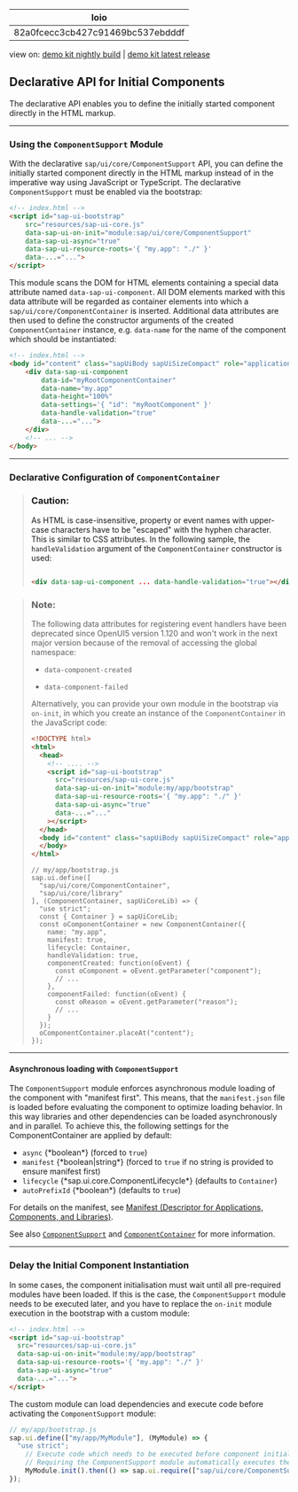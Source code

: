 <!-- loio82a0fcecc3cb427c91469bc537ebdddf -->

| loio |
| -----|
| 82a0fcecc3cb427c91469bc537ebdddf |

<div id="loio">

view on: [demo kit nightly build](https://sdk.openui5.org/nightly/#/topic/82a0fcecc3cb427c91469bc537ebdddf) | [demo kit latest release](https://sdk.openui5.org/topic/82a0fcecc3cb427c91469bc537ebdddf)</div>

## Declarative API for Initial Components

The declarative API enables you to define the initially started component directly in the HTML markup.

***

<a name="loio82a0fcecc3cb427c91469bc537ebdddf__section_p1l_4by_jkb"/>

### Using the `ComponentSupport` Module

With the declarative `sap/ui/core/ComponentSupport` API, you can define the initially started component directly in the HTML markup instead of in the imperative way using JavaScript or TypeScript. The declarative `ComponentSupport` must be enabled via the bootstrap:

```html
<!-- index.html -->
<script id="sap-ui-bootstrap"
    src="resources/sap-ui-core.js"
    data-sap-ui-on-init="module:sap/ui/core/ComponentSupport"
    data-sap-ui-async="true"
    data-sap-ui-resource-roots='{ "my.app": "./" }'
    data-...="...">
</script>
```

This module scans the DOM for HTML elements containing a special data attribute named `data-sap-ui-component`. All DOM elements marked with this data attribute will be regarded as container elements into which a `sap/ui/core/ComponentContainer` is inserted. Additional data attributes are then used to define the constructor arguments of the created `ComponentContainer` instance, e.g. `data-name` for the name of the component which should be instantiated:

```html
<!-- index.html -->
<body id="content" class="sapUiBody sapUiSizeCompact" role="application">
    <div data-sap-ui-component
        data-id="myRootComponentContainer"
        data-name="my.app"
        data-height="100%"
        data-settings='{ "id": "myRootComponent" }'
        data-handle-validation="true"
        data-...="...">
    </div>
    <!-- ... -->
</body>
```

***

<a name="loio82a0fcecc3cb427c91469bc537ebdddf__section_tks_rby_jkb"/>

### Declarative Configuration of `ComponentContainer`

> ### Caution:  
> As HTML is case-insensitive, property or event names with upper-case characters have to be "escaped" with the hyphen character. This is similar to CSS attributes. In the following sample, the `handleValidation` argument of the `ComponentContainer` constructor is used:
> 
> ```html
> 
> <div data-sap-ui-component ... data-handle-validation="true"></div>
> 
> ```

> ### Note:  
> The following data attributes for registering event handlers have been deprecated since OpenUI5 version 1.120 and won't work in the next major version because of the removal of accessing the global namespace:
> 
> -   `data-component-created`
> 
> -   `data-component-failed`
> 
> 
> Alternatively, you can provide your own module in the bootstrap via `on-init`, in which you create an instance of the `ComponentContainer` in the JavaScript code:
> 
> ```html
> <!DOCTYPE html>
> <html>
>   <head>
>     <!-- .... -->
>     <script id="sap-ui-bootstrap"
>       src="resources/sap-ui-core.js"
>       data-sap-ui-on-init="module:my/app/bootstrap"
>       data-sap-ui-resource-roots='{ "my.app": "./" }'
>       data-sap-ui-async="true"
>       data-...="..."
>     ></script>
>   </head>
>   <body id="content" class="sapUiBody sapUiSizeCompact" role="application">
>   </body>
> </html>
> ```
> 
> ```
> // my/app/bootstrap.js
> sap.ui.define([
>   "sap/ui/core/ComponentContainer",
>   "sap/ui/core/library"
> ], (ComponentContainer, sapUiCoreLib) => {
>   "use strict";
>   const { Container } = sapUiCoreLib;
>   const oComponentContainer = new ComponentContainer({
>     name: "my.app",
>     manifest: true,
>     lifecycle: Container,
>     handleValidation: true,
>     componentCreated: function(oEvent) {
>       const oComponent = oEvent.getParameter("component");
>       // ...
>     },
>     componentFailed: function(oEvent) {
>       const oReason = oEvent.getParameter("reason");
>       // ...
>     }
>   });
>   oComponentContainer.placeAt("content");
> });
> ```

***

#### Asynchronous loading with `ComponentSupport`

The `ComponentSupport` module enforces asynchronous module loading of the component with "manifest first". This means, that the `manifest.json` file is loaded before evaluating the component to optimize loading behavior. In this way libraries and other dependencies can be loaded asynchronously and in parallel. To achieve this, the following settings for the ComponentContainer are applied by default:

-   `async` \{\*boolean\*\} \(forced to `true`\)
-   `manifest` \{\*boolean|string\*\} \(forced to `true` if no string is provided to ensure manifest first\)
-   `lifecycle` \{\*sap.ui.core.ComponentLifecycle\*\} \(defaults to `Container`\)
-   `autoPrefixId` \{\*boolean\*\} \(defaults to `true`\)

For details on the manifest, see [Manifest \(Descriptor for Applications, Components, and Libraries\)](Manifest_Descriptor_for_Applications_Components_and_Libraries_be0cf40.md).

See also [`ComponentSupport`](https://sdk.openui5.org/api/module:sap/ui/core/ComponentSupport) and [`ComponentContainer`](https://sdk.openui5.org/api/sap.ui.core.ComponentContainer) for more information. 

***

<a name="loio82a0fcecc3cb427c91469bc537ebdddf__section_zmp_rwc_kkb"/>

### Delay the Initial Component Instantiation

In some cases, the component initialisation must wait until all pre-required modules have been loaded. If this is the case, the `ComponentSupport` module needs to be executed later, and you have to replace the `on-init` module execution in the bootstrap with a custom module:

```html
<!-- index.html -->
<script id="sap-ui-bootstrap"
  src="resources/sap-ui-core.js"
  data-sap-ui-on-init="module:my/app/bootstrap"
  data-sap-ui-resource-roots='{ "my.app": "./" }'
  data-sap-ui-async="true"
  data-...="...">
</script>
```

The custom module can load dependencies and execute code before activating the `ComponentSupport` module:

```js
// my/app/bootstrap.js
sap.ui.define(["my/app/MyModule"], (MyModule) => {
  "use strict";
    // Execute code which needs to be executed before component initialization
    // Requiring the ComponentSupport module automatically executes the component initialisation for all declaratively defined components
    MyModule.init().then(() => sap.ui.require(["sap/ui/core/ComponentSupport"]));
});
```


